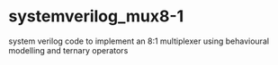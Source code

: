 # systemverilog_mux8-1

system verilog code to implement an 8:1 multiplexer using behavioural modelling and ternary operators

